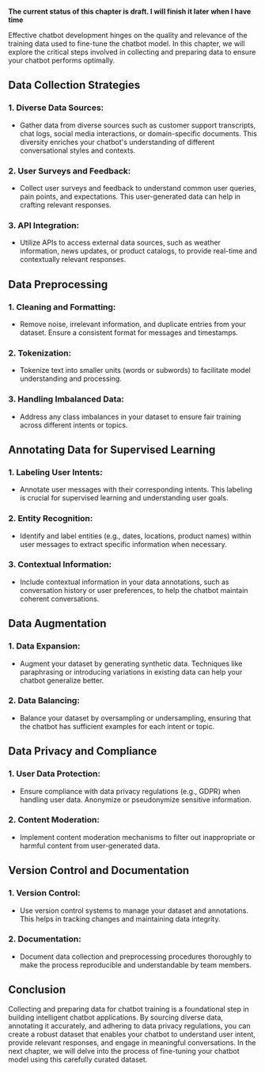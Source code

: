 **The current status of this chapter is draft. I will finish it later when I have time**

Effective chatbot development hinges on the quality and relevance of the training data used to fine-tune the chatbot model. In this chapter, we will explore the critical steps involved in collecting and preparing data to ensure your chatbot performs optimally.

Data Collection Strategies
--------------------------

### 1. **Diverse Data Sources**:

* Gather data from diverse sources such as customer support transcripts, chat logs, social media interactions, or domain-specific documents. This diversity enriches your chatbot's understanding of different conversational styles and contexts.

### 2. **User Surveys and Feedback**:

* Collect user surveys and feedback to understand common user queries, pain points, and expectations. This user-generated data can help in crafting relevant responses.

### 3. **API Integration**:

* Utilize APIs to access external data sources, such as weather information, news updates, or product catalogs, to provide real-time and contextually relevant responses.

Data Preprocessing
------------------

### 1. **Cleaning and Formatting**:

* Remove noise, irrelevant information, and duplicate entries from your dataset. Ensure a consistent format for messages and timestamps.

### 2. **Tokenization**:

* Tokenize text into smaller units (words or subwords) to facilitate model understanding and processing.

### 3. **Handling Imbalanced Data**:

* Address any class imbalances in your dataset to ensure fair training across different intents or topics.

Annotating Data for Supervised Learning
---------------------------------------

### 1. **Labeling User Intents**:

* Annotate user messages with their corresponding intents. This labeling is crucial for supervised learning and understanding user goals.

### 2. **Entity Recognition**:

* Identify and label entities (e.g., dates, locations, product names) within user messages to extract specific information when necessary.

### 3. **Contextual Information**:

* Include contextual information in your data annotations, such as conversation history or user preferences, to help the chatbot maintain coherent conversations.

Data Augmentation
-----------------

### 1. **Data Expansion**:

* Augment your dataset by generating synthetic data. Techniques like paraphrasing or introducing variations in existing data can help your chatbot generalize better.

### 2. **Data Balancing**:

* Balance your dataset by oversampling or undersampling, ensuring that the chatbot has sufficient examples for each intent or topic.

Data Privacy and Compliance
---------------------------

### 1. **User Data Protection**:

* Ensure compliance with data privacy regulations (e.g., GDPR) when handling user data. Anonymize or pseudonymize sensitive information.

### 2. **Content Moderation**:

* Implement content moderation mechanisms to filter out inappropriate or harmful content from user-generated data.

Version Control and Documentation
---------------------------------

### 1. **Version Control**:

* Use version control systems to manage your dataset and annotations. This helps in tracking changes and maintaining data integrity.

### 2. **Documentation**:

* Document data collection and preprocessing procedures thoroughly to make the process reproducible and understandable by team members.

Conclusion
----------

Collecting and preparing data for chatbot training is a foundational step in building intelligent chatbot applications. By sourcing diverse data, annotating it accurately, and adhering to data privacy regulations, you can create a robust dataset that enables your chatbot to understand user intent, provide relevant responses, and engage in meaningful conversations. In the next chapter, we will delve into the process of fine-tuning your chatbot model using this carefully curated dataset.
